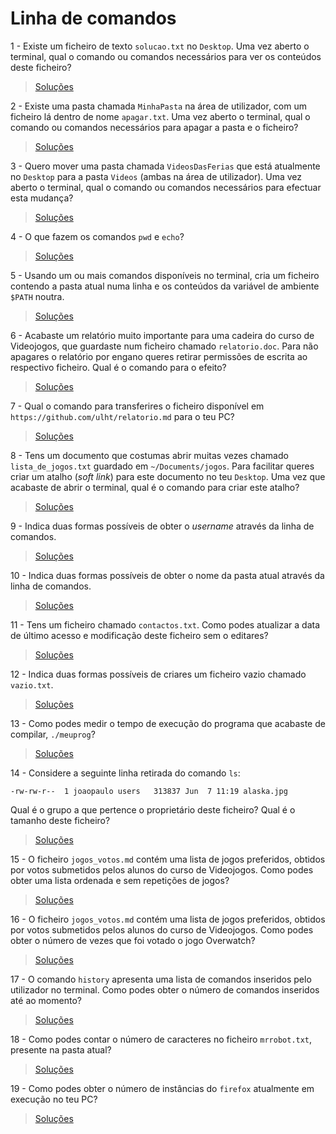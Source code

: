 # Linha de comandos

1 - Existe um ficheiro de texto `solucao.txt` no `Desktop`. Uma vez aberto o
terminal, qual o comando ou comandos necessários para ver os conteúdos deste
ficheiro?

> [Soluções](../solucoes/03_cmd/01.md)

2 - Existe uma pasta chamada `MinhaPasta` na área de utilizador, com um
ficheiro lá dentro de nome `apagar.txt`. Uma vez aberto o terminal, qual o
comando ou comandos necessários para apagar a pasta e o ficheiro?

> [Soluções](../solucoes/03_cmd/02.md)

3 - Quero mover uma pasta chamada `VideosDasFerias` que está atualmente no
`Desktop` para a pasta `Videos` (ambas na área de utilizador). Uma vez aberto o
terminal, qual o comando ou comandos necessários para efectuar esta mudança?

> [Soluções](../solucoes/03_cmd/03.md)

4 - O que fazem os comandos `pwd` e `echo`?

> [Soluções](../solucoes/03_cmd/04.md)

5 - Usando um ou mais comandos disponíveis no terminal, cria um ficheiro
contendo a pasta atual numa linha e os conteúdos da variável de ambiente
`$PATH` noutra.

> [Soluções](../solucoes/03_cmd/05.md)

6 - Acabaste um relatório muito importante para uma cadeira do curso de
Videojogos, que guardaste num ficheiro chamado `relatorio.doc`. Para não
apagares o relatório por engano queres retirar permissões de escrita ao
respectivo ficheiro. Qual é o comando para o efeito?

> [Soluções](../solucoes/03_cmd/06.md)

7 - Qual o comando para transferires o ficheiro disponível em
`https://github.com/ulht/relatorio.md` para o teu PC?

> [Soluções](../solucoes/03_cmd/07.md)

8 - Tens um documento que costumas abrir muitas vezes chamado
`lista_de_jogos.txt` guardado em `~/Documents/jogos`. Para facilitar queres
criar um atalho (_soft link_) para este documento no teu `Desktop`. Uma vez que
acabaste de abrir o terminal, qual é o comando para criar este atalho?

> [Soluções](../solucoes/03_cmd/08.md)

9 - Indica duas formas possíveis de obter o _username_ através da linha de
comandos.

> [Soluções](../solucoes/03_cmd/09.md)

10 - Indica duas formas possíveis de obter o nome da pasta atual através da
linha de comandos.

> [Soluções](../solucoes/03_cmd/10.md)

11 - Tens um ficheiro chamado `contactos.txt`. Como podes atualizar a data de
último acesso e modificação deste ficheiro sem o editares?

> [Soluções](../solucoes/03_cmd/11.md)

12 - Indica duas formas possíveis de criares um ficheiro vazio chamado
`vazio.txt`.

> [Soluções](../solucoes/03_cmd/12.md)

13 - Como podes medir o tempo de execução do programa que acabaste de
compilar, `./meuprog`?

> [Soluções](../solucoes/03_cmd/13.md)

14 - Considere a seguinte linha retirada do comando `ls`:

`-rw-rw-r--  1 joaopaulo users   313837 Jun  7 11:19 alaska.jpg`

Qual é o grupo a que pertence o proprietário deste ficheiro? Qual é o tamanho
deste ficheiro?

> [Soluções](../solucoes/03_cmd/14.md)

15 - O ficheiro `jogos_votos.md` contém uma lista de jogos preferidos,
obtidos por votos submetidos pelos alunos do curso de Videojogos. Como podes
obter uma lista ordenada e sem repetições de jogos?

> [Soluções](../solucoes/03_cmd/15.md)

16 - O ficheiro `jogos_votos.md` contém uma lista de jogos preferidos,
obtidos por votos submetidos pelos alunos do curso de Videojogos. Como podes
obter o número de vezes que foi votado o jogo Overwatch?

> [Soluções](../solucoes/03_cmd/16.md)

17 - O comando `history` apresenta uma lista de comandos inseridos pelo
utilizador no terminal. Como podes obter o número de comandos inseridos até ao
momento?

> [Soluções](../solucoes/03_cmd/17.md)

18 - Como podes contar o número de caracteres no ficheiro `mrrobot.txt`,
presente na pasta atual?

> [Soluções](../solucoes/03_cmd/18.md)

19 - Como podes obter o número de instâncias do `firefox` atualmente em
execução no teu PC?

> [Soluções](../solucoes/03_cmd/19.md)
